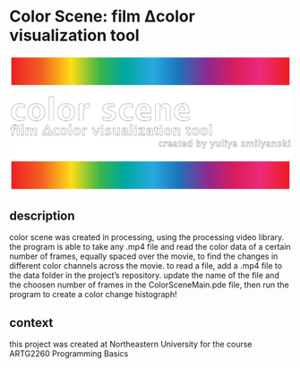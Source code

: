 # Color Scene: film Δcolor visualization tool

![color scene](/ColorSceneMain/images/color_scene_logo.png)

## description
color scene was created in processing, using the processing video library. the program is able to take any .mp4 file and read the color data of a certain number of frames, equally spaced over the movie, to find the changes in different color channels across the movie. to read a file, add a .mp4 file to the data folder in the project’s repository. update the name of the file and the choosen number of frames in the ColorSceneMain.pde file, then run the program to create a color change histograph!

## context
this project was created at Northeastern University for the course ARTG2260 Programming Basics
